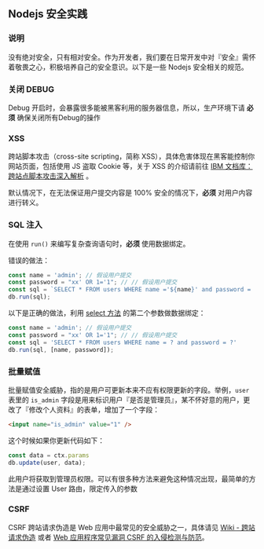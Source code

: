 ## Nodejs 安全实践
### 说明

没有绝对安全，只有相对安全。作为开发者，我们要在日常开发中对『安全』需怀着敬畏之心，积极培养自己的安全意识。以下是一些 Nodejs 安全相关的规范。

### 关闭 DEBUG

Debug 开启时，会暴露很多能被黑客利用的服务器信息，所以，生产环境下请 **必须** 确保关闭所有Debug的操作

### XSS

跨站脚本攻击（cross-site scripting，简称 XSS），具体危害体现在黑客能控制你网站页面，包括使用 JS 盗取 Cookie 等，关于 XSS 的介绍请前往 [IBM 文档库：跨站点脚本攻击深入解析](https://www.ibm.com/developerworks/cn/rational/08/0325_segal/) 。

默认情况下，在无法保证用户提交内容是 100% 安全的情况下，**必须** 对用户内容进行转义。

### SQL 注入

在使用 `run()` 来编写复杂查询语句时，**必须** 使用数据绑定。

错误的做法：

```javascript
const name = 'admin'; // 假设用户提交
const password = "xx' OR 1='1"; // // 假设用户提交
const sql = `SELECT * FROM users WHERE name ='${name}' and password = '${password}'`
db.run(sql);
```

以下是正确的做法，利用 [select 方法](http://d.laravel-china.org/api/5.3/Illuminate/Database/ConnectionInterface.html#method_select) 的第二个参数做数据绑定：

```javascript
const name = 'admin'; // 假设用户提交
const password = "xx' OR 1='1"; // // 假设用户提交
const sql = 'SELECT * FROM users WHERE name = ? and password = ?'
db.run(sql, [name, password]);
```



### 批量赋值

批量赋值安全威胁，指的是用户可更新本来不应有权限更新的字段。举例，`user` 表里的 `is_admin` 字段是用来标识用户『是否是管理员』，某不怀好意的用户，更改了『修改个人资料』的表单，增加了一个字段：

```html
<input name="is_admin" value="1" />
```

这个时候如果你更新代码如下：

```javascript
const data = ctx.params
db.update(user, data);
```

此用户将获取到管理员权限。可以有很多种方法来避免这种情况出现，最简单的方法是通过设置 User 路由，限定传入的参数

### CSRF

CSRF 跨站请求伪造是 Web 应用中最常见的安全威胁之一，具体请见 [Wiki - 跨站请求伪造](https://zh.wikipedia.org/wiki/%E8%B7%A8%E7%AB%99%E8%AF%B7%E6%B1%82%E4%BC%AA%E9%80%A0) 或者 [Web 应用程序常见漏洞 CSRF 的入侵检测与防范](https://www.ibm.com/developerworks/cn/rational/r-cn-webcsrf/)。

